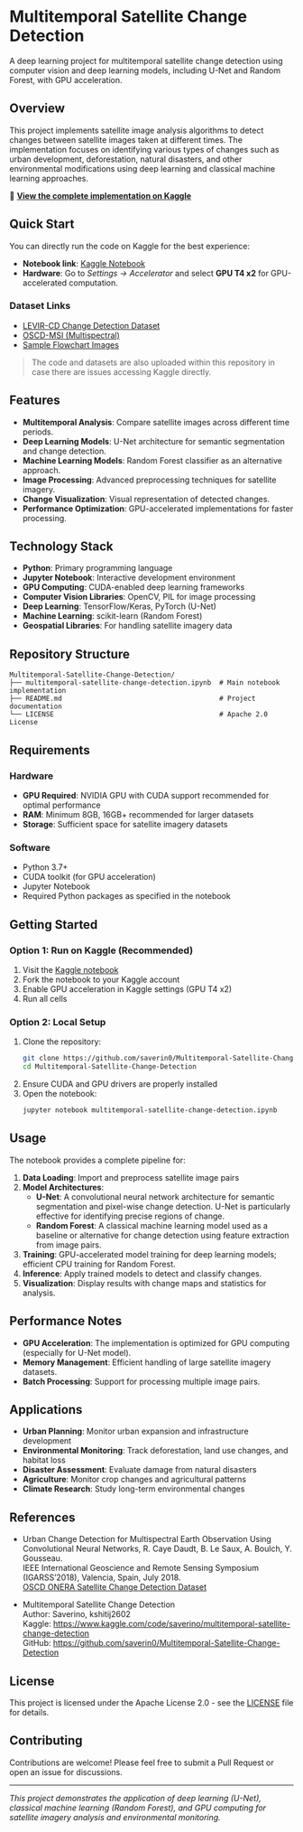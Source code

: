 # Multitemporal Satellite Change Detection

A deep learning project for multitemporal satellite change detection using computer vision and deep learning models, including U-Net and Random Forest, with GPU acceleration.

## Overview

This project implements satellite image analysis algorithms to detect changes between satellite images taken at different times. The implementation focuses on identifying various types of changes such as urban development, deforestation, natural disasters, and other environmental modifications using deep learning and classical machine learning approaches.

🔗 **[View the complete implementation on Kaggle](https://www.kaggle.com/code/saverino/multitemporal-satellite-change-detection)**

## Quick Start

You can directly run the code on Kaggle for the best experience:

- **Notebook link**: [Kaggle Notebook](https://www.kaggle.com/code/saverino/multitemporal-satellite-change-detection)
- **Hardware**: Go to *Settings → Accelerator* and select **GPU T4 x2** for GPU-accelerated computation.

### Dataset Links

- [LEVIR-CD Change Detection Dataset](https://www.kaggle.com/datasets/mdrifaturrahman33/levir-cd)
- [OSCD-MSI (Multispectral)](https://www.kaggle.com/datasets/saverino/oscd-msi)
- [Sample Flowchart Images](https://www.kaggle.com/datasets/saverino/flow-chart-image)

> The code and datasets are also uploaded within this repository in case there are issues accessing Kaggle directly.

## Features

- **Multitemporal Analysis**: Compare satellite images across different time periods.
- **Deep Learning Models**: U-Net architecture for semantic segmentation and change detection.
- **Machine Learning Models**: Random Forest classifier as an alternative approach.
- **Image Processing**: Advanced preprocessing techniques for satellite imagery.
- **Change Visualization**: Visual representation of detected changes.
- **Performance Optimization**: GPU-accelerated implementations for faster processing.

## Technology Stack

- **Python**: Primary programming language
- **Jupyter Notebook**: Interactive development environment
- **GPU Computing**: CUDA-enabled deep learning frameworks
- **Computer Vision Libraries**: OpenCV, PIL for image processing
- **Deep Learning**: TensorFlow/Keras, PyTorch (U-Net)
- **Machine Learning**: scikit-learn (Random Forest)
- **Geospatial Libraries**: For handling satellite imagery data

## Repository Structure

```
Multitemporal-Satellite-Change-Detection/
├── multitemporal-satellite-change-detection.ipynb  # Main notebook implementation
├── README.md                                       # Project documentation
└── LICENSE                                         # Apache 2.0 License
```

## Requirements

### Hardware
- **GPU Required**: NVIDIA GPU with CUDA support recommended for optimal performance
- **RAM**: Minimum 8GB, 16GB+ recommended for larger datasets
- **Storage**: Sufficient space for satellite imagery datasets

### Software
- Python 3.7+
- CUDA toolkit (for GPU acceleration)
- Jupyter Notebook
- Required Python packages as specified in the notebook

## Getting Started

### Option 1: Run on Kaggle (Recommended)
1. Visit the [Kaggle notebook](https://www.kaggle.com/code/saverino/multitemporal-satellite-change-detection)
2. Fork the notebook to your Kaggle account
3. Enable GPU acceleration in Kaggle settings (GPU T4 x2)
4. Run all cells

### Option 2: Local Setup
1. Clone the repository:
    ```bash
    git clone https://github.com/saverin0/Multitemporal-Satellite-Change-Detection.git
    cd Multitemporal-Satellite-Change-Detection
    ```
2. Ensure CUDA and GPU drivers are properly installed
3. Open the notebook:
    ```bash
    jupyter notebook multitemporal-satellite-change-detection.ipynb
    ```

## Usage

The notebook provides a complete pipeline for:
1. **Data Loading**: Import and preprocess satellite image pairs
2. **Model Architectures**:
    - **U-Net**: A convolutional neural network architecture for semantic segmentation and pixel-wise change detection. U-Net is particularly effective for identifying precise regions of change.
    - **Random Forest**: A classical machine learning model used as a baseline or alternative for change detection using feature extraction from image pairs.
3. **Training**: GPU-accelerated model training for deep learning models; efficient CPU training for Random Forest.
4. **Inference**: Apply trained models to detect and classify changes.
5. **Visualization**: Display results with change maps and statistics for analysis.

## Performance Notes

- **GPU Acceleration**: The implementation is optimized for GPU computing (especially for U-Net model).
- **Memory Management**: Efficient handling of large satellite imagery datasets.
- **Batch Processing**: Support for processing multiple image pairs.

## Applications

- **Urban Planning**: Monitor urban expansion and infrastructure development
- **Environmental Monitoring**: Track deforestation, land use changes, and habitat loss
- **Disaster Assessment**: Evaluate damage from natural disasters
- **Agriculture**: Monitor crop changes and agricultural patterns
- **Climate Research**: Study long-term environmental changes

## References

- Urban Change Detection for Multispectral Earth Observation Using Convolutional Neural Networks, R. Caye Daudt, B. Le Saux, A. Boulch, Y. Gousseau.  
  IEEE International Geoscience and Remote Sensing Symposium (IGARSS’2018), Valencia, Spain, July 2018.  
  [OSCD ONERA Satellite Change Detection Dataset](https://ieee-dataport.org/open-access/oscd-onera-satellite-change-detection)

- Multitemporal Satellite Change Detection  
  Author: Saverino, kshitij2602  
  Kaggle: https://www.kaggle.com/code/saverino/multitemporal-satellite-change-detection  
  GitHub: https://github.com/saverin0/Multitemporal-Satellite-Change-Detection

## License

This project is licensed under the Apache License 2.0 - see the [LICENSE](LICENSE) file for details.

## Contributing

Contributions are welcome! Please feel free to submit a Pull Request or open an issue for discussions.

---

*This project demonstrates the application of deep learning (U-Net), classical machine learning (Random Forest), and GPU computing for satellite imagery analysis and environmental monitoring.*
